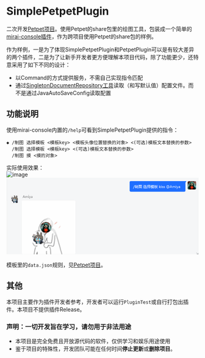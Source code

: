 # SimplePetpetPlugin

二次开发[Petpet项目](https://github.com/Dituon/petpet)。使用Petpet的share包里的绘图工具，包装成一个简单的[mirai-console插件](https://github.com/mamoe/mirai/blob/dev/docs/UserManual.md)，作为跨项目使用Petpet的share包的样例。

作为样例，一是为了体现SimplePetpetPlugin和PetpetPlugin可以是有较大差异的两个插件，二是为了让新手开发者更方便理解本项目代码，除了功能更少，还特意采用了如下不同的设计：

- 以Command的方式提供服务，不需自己实现指令匹配
- 通过[SingletonDocumentRepository工具](https://github.com/hundun000/mirai-fleet-framework/blob/main/framework-helper/src/main/java/hundun/miraifleet/framework/helper/repository/SingletonDocumentRepository.java)读取（和写默认值）配置文件。而不是通过JavaAutoSaveConfig读取配置

## 功能说明

使用mirai-console内置的`/help`可看到SimplePetpetPlugin提供的指令：  
```
◆ /制图 选择模板 <模板key> <模板头像位置替换的对象> <(可选)模板文本替换的参数>
  /制图 选择模板 <模板key> <(可选)模板文本替换的参数>
  /制图 摸 <摸的对象>
```

实际使用效果：  
![image](docs/摸.png)  
![image](docs/kiss.png)

模板里的`data.json`规则，见[Petpet项目](https://github.com/Dituon/petpet)。

## 其他

本项目主要作为插件开发者参考，开发者可以运行`PluginTest`或自行打包出插件。本项目不提供插件Release。

### 声明：一切开发旨在学习，请勿用于非法用途

- 本项目是完全免费且开放源代码的软件，仅供学习和娱乐用途使用
- 鉴于项目的特殊性，开发团队可能在任何时间**停止更新**或**删除项目**。